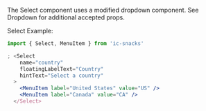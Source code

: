 The Select component uses a modified dropdown component. See Dropdown for additional accepted props.

Select Example:

```jsx
import { Select, MenuItem } from 'ic-snacks'

; <Select
    name="country"
    floatingLabelText="Country"
    hintText="Select a country"
  >
    <MenuItem label="United States" value="US" />
    <MenuItem label="Canada" value="CA" />
  </Select>
```
